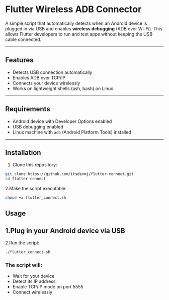 # Flutter Wireless ADB Connector

A simple script that automatically detects when an Android device is plugged in via USB and enables **wireless debugging** (ADB over Wi-Fi). This allows Flutter developers to run and test apps without keeping the USB cable connected.

---

## Features

- Detects USB connection automatically  
- Enables ADB over TCP/IP  
- Connects your device wirelessly  
- Works on lightweight shells (ash, bash) on Linux  

---

## Requirements

- Android device with Developer Options enabled  
- USB debugging enabled  
- Linux machine with `adb` (Android Platform Tools) installed  

---

## Installation

1. Clone this repository:

```sh
git clone https://github.com/itsdevmj/flutter-connect.git
cd flutter-connect 
```
2.Make the script executable:

```sh
chmod +x flutter_connect.sh

 ```
## Usage
1.Plug in your Android device via USB
-
2.Run the script:

```sh
./flutter_connect.sh
```
### The script will:
- Wait for your device
- Detect its IP address
- Enable TCP/IP mode on port 5555
- Connect wirelessly
